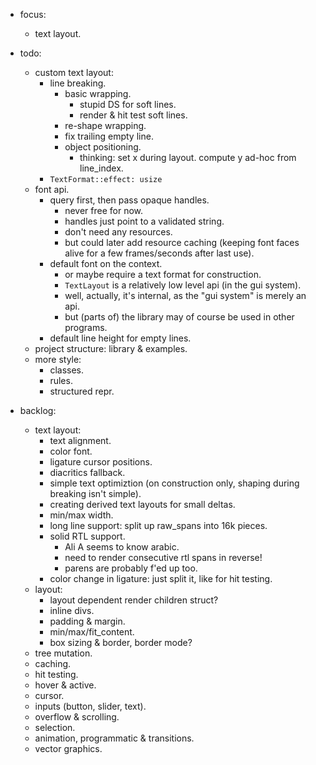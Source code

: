 - focus:
    - text layout.

- todo:
    - custom text layout:
        - line breaking.
            - basic wrapping.
                - stupid DS for soft lines.
                - render & hit test soft lines.
            - re-shape wrapping.
            - fix trailing empty line.
            - object positioning.
                - thinking: set x during layout. compute y ad-hoc from line_index.
        - `TextFormat::effect: usize`
    - font api.
        - query first, then pass opaque handles.
            - never free for now.
            - handles just point to a validated string.
            - don't need any resources.
            - but could later add resource caching (keeping font faces alive for a few frames/seconds after last use).
        - default font on the context.
            - or maybe require a text format for construction.
            - `TextLayout` is a relatively low level api (in the gui system).
            - well, actually, it's internal, as the "gui system" is merely an api.
            - but (parts of) the library may of course be used in other programs.
        - default line height for empty lines.
    - project structure: library & examples.
    - more style:
        - classes.
        - rules.
        - structured repr.


- backlog:
    - text layout:
        - text alignment.
        - color font.
        - ligature cursor positions.
        - diacritics fallback.
        - simple text optimiztion (on construction only, shaping during breaking isn't simple).
        - creating derived text layouts for small deltas.
        - min/max width.
        - long line support: split up raw_spans into 16k pieces.
        - solid RTL support.
            - Ali A seems to know arabic.
            - need to render consecutive rtl spans in reverse!
            - parens are probably f'ed up too.
        - color change in ligature: just split it, like for hit testing.
    - layout:
        - layout dependent render children struct?
        - inline divs.
        - padding & margin.
        - min/max/fit_content.
        - box sizing & border, border mode?
    - tree mutation.
    - caching.
    - hit testing.
    - hover & active.
    - cursor.
    - inputs (button, slider, text).
    - overflow & scrolling.
    - selection.
    - animation, programmatic & transitions.
    - vector graphics.


